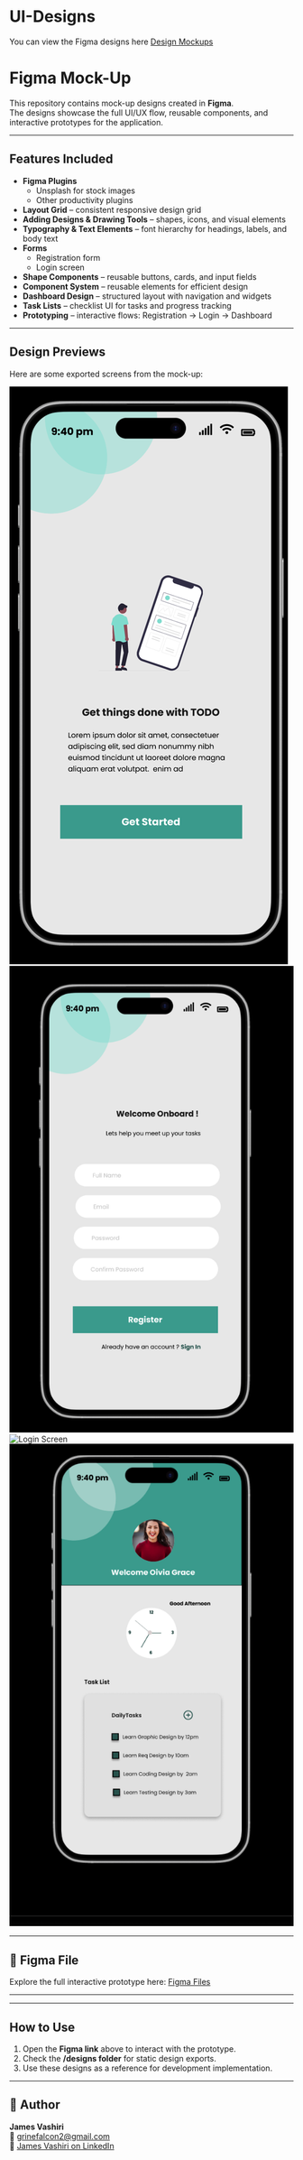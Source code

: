 # UI-Designs
You can view the Figma designs here [Design Mockups](https://www.figma.com/proto/NTotVvWzsX7RDD58Ds5OyI/Mobile-App?page-id=0%3A1&node-id=28-280&viewport=247%2C46%2C0.95&t=JJQ57SI1q36ljf3y-1&scaling=scale-down&content-scaling=fixed)
# Figma Mock-Up

This repository contains mock-up designs created in **Figma**.  
The designs showcase the full UI/UX flow, reusable components, and interactive prototypes for the application.

---

##  Features Included
- **Figma Plugins**
  - Unsplash for stock images
  - Other productivity plugins
- **Layout Grid** – consistent responsive design grid
- **Adding Designs & Drawing Tools** – shapes, icons, and visual elements
- **Typography & Text Elements** – font hierarchy for headings, labels, and body text
- **Forms**
  - Registration form
  - Login screen
- **Shape Components** – reusable buttons, cards, and input fields
- **Component System** – reusable elements for efficient design
- **Dashboard Design** – structured layout with navigation and widgets
- **Task Lists** – checklist UI for tasks and progress tracking
- **Prototyping** – interactive flows: Registration → Login → Dashboard

---

## Design Previews
Here are some exported screens from the mock-up:

![Registration Form](designs/SplashScreen.png)
![Registration Form](designs/RegistrationForm.png)
![Login Screen](designs/LoginScreen.png)
![Dashboard](designs/DashboardTaskList.png)

---

## 🔗 Figma File
Explore the full interactive prototype here: [Figma Files](https://www.figma.com/proto/NTotVvWzsX7RDD58Ds5OyI/Mobile-App?page-id=0%3A1&node-id=28-280&viewport=247%2C46%2C0.95&t=JJQ57SI1q36ljf3y-1&scaling=scale-down&content-scaling=fixed)

---

---

## How to Use
1. Open the **Figma link** above to interact with the prototype.  
2. Check the **/designs folder** for static design exports.  
3. Use these designs as a reference for development implementation.  

---

## 👤 Author
**James Vashiri**  
📧 grinefalcon2@gmail.com  
👤 [James Vashiri on LinkedIn](https://www.linkedin.com/in/james-vashiri/)


